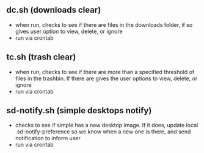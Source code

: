 ## dc.sh (downloads clear)
* when run, checks to see if there are files in the downloads folder, if so gives user option to view, delete, or ignore
* run via crontab

## tc.sh (trash clear)
* when run, checks to see if there are more than a specified threshold of files in the trashbin. If there are gives the user options to view, delete, or ignore
* run via crontab

## sd-notify.sh (simple desktops notify)
* checks to see if simple has a new desktop image. If it does, update local .sd-notify-preference so we know when a new one is there, and send notification to inform user
* run via crontab